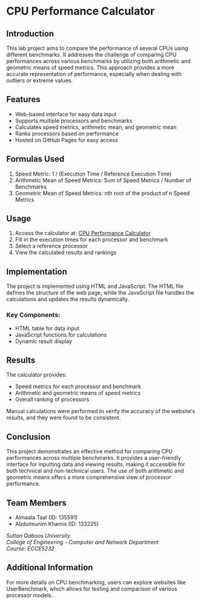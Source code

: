 # CPU Performance Calculator

## Introduction

This lab project aims to compare the performance of several CPUs using different benchmarks. It addresses the challenge of comparing CPU performances across various benchmarks by utilizing both arithmetic and geometric means of speed metrics. This approach provides a more accurate representation of performance, especially when dealing with outliers or extreme values.

## Features

- Web-based interface for easy data input
- Supports multiple processors and benchmarks
- Calculates speed metrics, arithmetic mean, and geometric mean
- Ranks processors based on performance
- Hosted on GitHub Pages for easy access

## Formulas Used

1. Speed Metric: 1 / (Execution Time / Reference Execution Time)
2. Arithmetic Mean of Speed Metrics: Sum of Speed Metrics / Number of Benchmarks
3. Geometric Mean of Speed Metrics: nth root of the product of n Speed Metrics

## Usage

1. Access the calculator at: [CPU Performance Calculator](https://oulla898.github.io/lab1_arch_135591_133225/cpu_performance_calculator.html)
2. Fill in the execution times for each processor and benchmark
3. Select a reference processor
4. View the calculated results and rankings

## Implementation

The project is implemented using HTML and JavaScript. The HTML file defines the structure of the web page, while the JavaScript file handles the calculations and updates the results dynamically.

### Key Components:

- HTML table for data input
- JavaScript functions for calculations
- Dynamic result display

## Results

The calculator provides:
- Speed metrics for each processor and benchmark
- Arithmetic and geometric means of speed metrics
- Overall ranking of processors

Manual calculations were performed to verify the accuracy of the website's results, and they were found to be consistent.

## Conclusion

This project demonstrates an effective method for comparing CPU performances across multiple benchmarks. It provides a user-friendly interface for inputting data and viewing results, making it accessible for both technical and non-technical users. The use of both arithmetic and geometric means offers a more comprehensive view of processor performance.

## Team Members

- Almaala Taal (ID: 135591)
- Abdulmunim Khamis (ID: 133225)

*Sultan Qaboos University*  
*College of Engineering - Computer and Network Department*  
*Course: ECCE5232*

## Additional Information

For more details on CPU benchmarking, users can explore websites like UserBenchmark, which allows for testing and comparison of various processor models.
